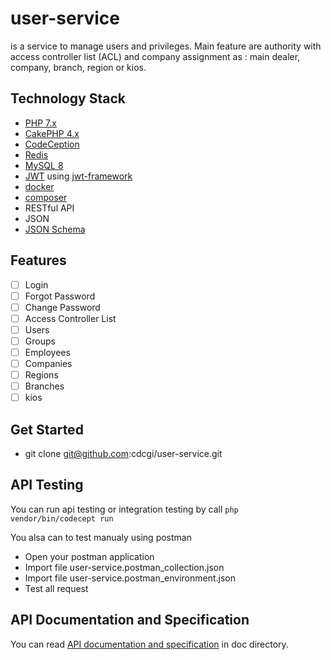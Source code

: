 # user-service

is a service to manage users and privileges. Main feature are authority with access controller list (ACL) and company assignment as : main dealer, company, branch, region or kios. 

## Technology Stack
- [PHP 7.x](https://www.php.net/)
- [CakePHP 4.x](https://cakephp.org/)
- [CodeCeption](https://codeception.com/)
- [Redis](https://redis.io/)
- [MySQL 8](https://www.mysql.com/)
- [JWT](https://jwt.io/) using [jwt-framework](https://web-token.spomky-labs.com/)
- [docker](https://www.docker.com/)
- [composer](https://getcomposer.org/)
- RESTful API
- JSON
- [JSON Schema](https://json-schema.org/)

## Features
- [ ] Login
- [ ] Forgot Password
- [ ] Change Password
- [ ] Access Controller List
- [ ] Users
- [ ] Groups
- [ ] Employees
- [ ] Companies
- [ ] Regions
- [ ] Branches
- [ ] kios

## Get Started
- git clone git@github.com:cdcgi/user-service.git

## API Testing
You can run api testing or integration testing by call `php vendor/bin/codecept run`

You alsa can to test manualy using postman
- Open your postman application
- Import file user-service.postman_collection.json
- Import file user-service.postman_environment.json
- Test all request

## API Documentation and Specification
You can read [API documentation and specification](https://github.com/cdcgi/user-service/blob/main/doc/main.md) in doc directory. 
